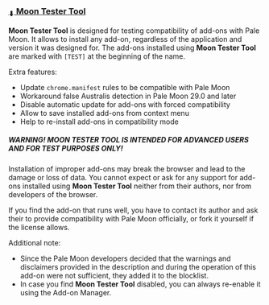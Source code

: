 ### [<sub>⬇</sub> Moon Tester Tool](https://github.com/JustOff/moon-tester-tool/releases)

**Moon Tester Tool** is designed for testing compatibility of add-ons with Pale Moon. It allows to install any add-on, regardless of the application and version it was designed for. The add-ons installed using **Moon Tester Tool** are marked with `[TEST]` at the beginning of the name.

Extra features:

- Update `chrome.manifest` rules to be compatible with Pale Moon
- Workaround false Australis detection in Pale Moon 29.0 and later
- Disable automatic update for add-ons with forced compatibility
- Allow to save installed add-ons from context menu
- Help to re-install add-ons in compatibility mode

##### WARNING! MOON TESTER TOOL IS INTENDED FOR ADVANCED USERS AND FOR TEST PURPOSES ONLY!

Installation of improper add-ons may break the browser and lead to the damage or loss of data. You cannot expect or ask for any support for add-ons installed using **Moon Tester Tool** neither from their authors, nor from developers of the browser.

If you find the add-on that runs well, you have to contact its author and ask their to provide compatibility with Pale Moon officially, or fork it yourself if the license allows.

Additional note:

- Since the Pale Moon developers decided that the warnings and disclaimers provided in the description and during the operation of this add-on were not sufficient, they added it to the blocklist.
- In case you find **Moon Tester Tool** disabled, you can always re-enable it using the Add-on Manager. 
